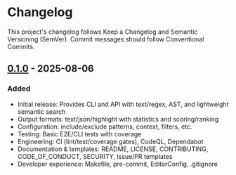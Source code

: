 # Changelog

This project's changelog follows Keep a Changelog and Semantic Versioning (SemVer). Commit messages should follow Conventional Commits.

## [0.1.0] - 2025-08-06

### Added

- Initial release: Provides CLI and API with text/regex, AST, and lightweight semantic search
- Output formats: text/json/highlight with statistics and scoring/ranking
- Configuration: include/exclude patterns, context, filters, etc.
- Testing: Basic E2E/CLI tests with coverage
- Engineering: CI (lint/test/coverage gates), CodeQL, Dependabot
- Documentation & templates: README, LICENSE, CONTRIBUTING, CODE_OF_CONDUCT, SECURITY, Issue/PR templates
- Developer experience: Makefile, pre-commit, EditorConfig, .gitignore

[0.1.0]: https://github.com/your-org/pysearch/releases/tag/v0.1.0